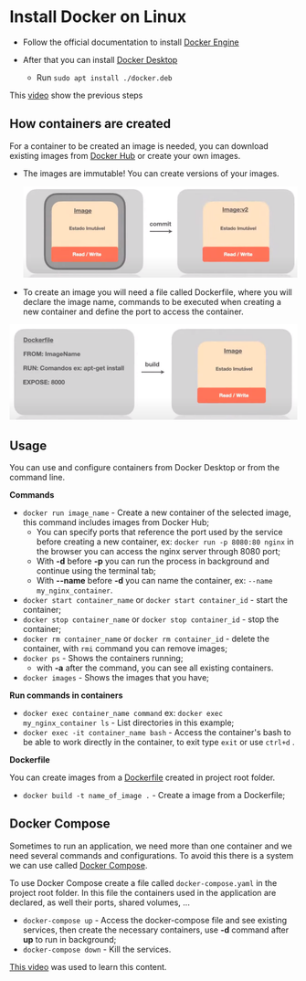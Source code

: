 # Install Docker on Linux

- Follow the official documentation to install  [Docker Engine](https://docs.docker.com/engine/install/)

- After that you can install [Docker Desktop](https://docs.docker.com/desktop/install/linux-install/) 
  - Run `sudo apt install ./docker.deb`

This [video](https://youtu.be/Vplj9b0L_1Y) show the previous steps



## How containers are created

For a container to be created an image is needed, you can download existing images from [Docker Hub](https://hub.docker.com/search?q=) or create your own images.

- The images are immutable! You can create versions of your images.

  <img src="img/commit_image.png" style="zoom: 80%;" />

  

- To create an image you will need a file called Dockerfile, where you will declare the image name, commands to be executed when creating a new container and define the port to access the container.

<img src="img/build_img.png" style="zoom: 72%;" />



## Usage

You can use and configure containers from Docker Desktop or from the command line.

**Commands**

- `docker run image_name` - Create a new container of the selected image, this command includes images from Docker Hub;
  - You can specify ports that reference the port used by the service before creating a new container, ex: `docker run -p 8080:80 nginx` in the browser you can access the nginx server through 8080 port;
  - With **-d** before **-p** you can run the process in background and continue using the terminal tab;
  - With **--name** before **-d** you can name the container, ex: `--name my_nginx_container`.
- `docker start container_name` or `docker start container_id` - start the container;
- `docker stop container_name` or `docker stop container_id` - stop the container;
- `docker rm container_name` or `docker rm container_id` - delete the container, with `rmi` command you can remove images;
- `docker ps` - Shows the containers running;
  -  with **-a** after the command, you can see all existing containers.
- `docker images` - Shows the images that you have;



**Run commands in containers**

- `docker exec container_name command` ex: `docker exec my_nginx_container ls` - List directories in this example;
- `docker exec -it container_name bash` - Access the container's bash to be able to work directly in the container, to exit type `exit` or use `ctrl+d` .



**Dockerfile**

You can create images from a [Dockerfile](https://docs.docker.com/engine/reference/builder/) created in project root folder.

- `docker build -t name_of_image .` - Create a image from a Dockerfile; 



## Docker Compose

Sometimes to run an application, we need more than one container and we need several commands and configurations. To avoid this there is a system we can use called [Docker Compose](https://docs.docker.com/compose/).

To use Docker Compose create a file called `docker-compose.yaml` in the project root folder. In this file the containers used in the application are declared, as well their ports, shared volumes, ...

- `docker-compose up` - Access the docker-compose file and see existing services, then create the necessary containers, use **-d**  command after **up** to run in background;
- `docker-compose down` - Kill the services.

[This video](https://youtu.be/yb2udL9GG2U) was used to learn this content.
